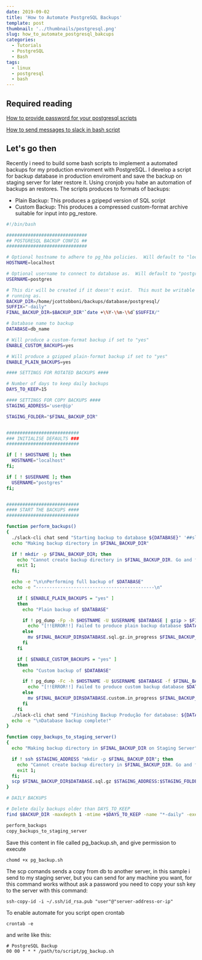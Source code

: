 ```yaml
---
date: 2019-09-02
title: 'How to Automate PostgreSQL Backups'
template: post
thumbnail: '../thumbnails/postgresql.png'
slug: how_to_automate_postgresql_bakcups
categories:
  - Tutorials
  - PostgreSQL
  - Bash
tags:
  - linux
  - postgresql
  - bash
---
```


## Required reading
[How to provide password for your postgresql scripts](https://joaocarlos.dev/how_to_provide_password_for_your_postgresql_scripts/)

[How to send messages to slack in bash script](https://joaocarlos.dev/how-to-send-messages-slack-in-bash-scripts/)

## Let's go then
Recently i need to build some bash scripts to implement a automated backups for my production enviroment with PostgreSQL. I develop a script for backup database in production enviroment and save the backup on staging server for later restore it. Using cronjob you habe an automation of backups an restores.
The scripts produces to formats of backups:

- Plain Backup: This produces a gzipepd version of SQL script
- Custom Backup: This produces a compressed custom-format archive suitable for input into pg_restore.

```bash
#!/bin/bash

##############################
## POSTGRESQL BACKUP CONFIG ##
##############################

# Optional hostname to adhere to pg_hba policies.  Will default to "localhost" if none specified.
HOSTNAME=localhost

# Optional username to connect to database as.  Will default to "postgres" if none specified.
USERNAME=postgres

# This dir will be created if it doesn't exist.  This must be writable by the user the script is
# running as.
BACKUP_DIR=/home/jcottobboni/backups/database/postgresql/
SUFFIX="-daily"
FINAL_BACKUP_DIR=$BACKUP_DIR"`date +\%Y-\%m-\%d`$SUFFIX/"

# Database name to backup
DATABASE=db_name

# Will produce a custom-format backup if set to "yes"
ENABLE_CUSTOM_BACKUPS=yes

# Will produce a gzipped plain-format backup if set to "yes"
ENABLE_PLAIN_BACKUPS=yes

#### SETTINGS FOR ROTATED BACKUPS ####

# Number of days to keep daily backups
DAYS_TO_KEEP=15

#### SETTINGS FOR COPY BACKUPS ####
STAGING_ADDRESS='user@ip'

STAGING_FOLDER="$FINAL_BACKUP_DIR"


###########################
### INITIALISE DEFAULTS ###
###########################

if [ ! $HOSTNAME ]; then
  HOSTNAME="localhost"
fi;

if [ ! $USERNAME ]; then
  USERNAME="postgres"
fi;


###########################
#### START THE BACKUPS ####
###########################

function perform_backups()
{
  ./slack-cli chat send "Starting backup to database ${DATABASE}" '##slack-channel-name'
  echo "Making backup directory in $FINAL_BACKUP_DIR"

  if ! mkdir -p $FINAL_BACKUP_DIR; then
    echo "Cannot create backup directory in $FINAL_BACKUP_DIR. Go and fix it!" 1>&2
    exit 1;
  fi;

  echo -e "\n\nPerforming full backup of $DATABASE"
  echo -e "--------------------------------------------\n"

    if [ $ENABLE_PLAIN_BACKUPS = "yes" ]
    then
      echo "Plain backup of $DATABASE"

      if ! pg_dump -Fp -h $HOSTNAME -U $USERNAME $DATABASE | gzip > $FINAL_BACKUP_DIR$DATABASE.sql.gz.in_progress; then
        echo "[!!ERROR!!] Failed to produce plain backup database $DATABASE" 1>&2
      else
        mv $FINAL_BACKUP_DIR$DATABASE.sql.gz.in_progress $FINAL_BACKUP_DIR$DATABASE.sql.gz
      fi
    fi

    if [ $ENABLE_CUSTOM_BACKUPS = "yes" ]
    then
      echo "Custom backup of $DATABASE"

      if ! pg_dump -Fc -h $HOSTNAME -U $USERNAME $DATABASE -f $FINAL_BACKUP_DIR$DATABASE.custom.in_progress; then
        echo "[!!ERROR!!] Failed to produce custom backup database $DATABASE"
      else
        mv $FINAL_BACKUP_DIR$DATABASE.custom.in_progress $FINAL_BACKUP_DIR$DATABASE.custom
      fi
    fi
  ./slack-cli chat send "Finishing Backup Produção for database: ${DATABASE}" '#slack-channel-name'
  echo -e "\nDatabase backup complete!"
}

function copy_backups_to_staging_server()
{
  echo "Making backup directory in $FINAL_BACKUP_DIR on Staging Server"

  if ! ssh $STAGING_ADDRESS "mkdir -p $FINAL_BACKUP_DIR"; then
    echo "Cannot create backup directory in $FINAL_BACKUP_DIR. Go and fix it!" 1>&2
    exit 1;
  fi;
  scp $FINAL_BACKUP_DIR$DATABASE.sql.gz $STAGING_ADDRESS:$STAGING_FOLDER
}

# DAILY BACKUPS

# Delete daily backups older than DAYS_TO_KEEP
find $BACKUP_DIR -maxdepth 1 -mtime +$DAYS_TO_KEEP -name "*-daily" -exec rm -rf '{}' ';'

perform_backups
copy_backups_to_staging_server

```

Save this content in file called pg_backup.sh, and give permission to execute


```terminal
chomd +x pg_backup.sh
```
The scp comands sends a copy from db to another server, in this sample i send to my staging server, but you can send for any machine you want, for this command works without ask a password you need to copy your ssh key to the server with this command:

```terminal
ssh-copy-id -i ~/.ssh/id_rsa.pub "user"@"server-address-or-ip"
```

To enable automate for you script open crontab

```terminal
crontab -e
```

and write like this:

```terminal
# PostgreSQL Backup
00 00 * * * /path/to/script/pg_backup.sh
```
